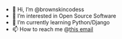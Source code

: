 - 👋 Hi, I’m @brownskincodess
- 👀 I’m interested in Open Source Software
- 🌱 I’m currently learning Python/Django
- 📫 How to reach me @[this email](mailto:brownskincodess@protonmail.com)

<!---
brownskincodess/brownskincodess is a ✨ special ✨ repository because its `README.md` (this file) appears on your GitHub profile.
You can click the Preview link to take a look at your changes.
--->
